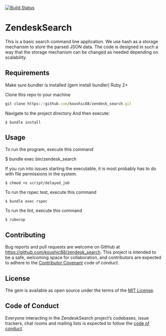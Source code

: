 [![Build Status](https://travis-ci.org/koushic88/zendesk_search.svg?branch=master)](https://travis-ci.org/koushic88/zendesk_search)

# ZendeskSearch
 
 This is a basic search command line application. We use hash as a storage mechanism to store the parsed JSON data. The code   is designed in such a way that the storage mechanism can be changed as needed depending on scalability. 

## Requirements
   Make sure bundler is installed (gem install bundler)
   Ruby 2+
   
Clone this repo to your machine

```ruby
git clone https://github.com/koushic88/zendesk_search.git
```

Navigate to the project directory And then execute:

    $ bundle install

## Usage

To run the program, execute this command

  $ bundle exec bin/zendesk_search

If you run into issues starting the executable, it is most probably has to do with file permissions in the system.

    $ chmod +x script/delayed_job

To run the rspec test, execute this command

    $ bundle exec rspec

To run the lint, execute this command

    $ rubocop

## Contributing

Bug reports and pull requests are welcome on GitHub at https://github.com/koushic88/zendesk_search. This project is intended to be a safe, welcoming space for collaboration, and contributors are expected to adhere to the [Contributor Covenant](http://contributor-covenant.org) code of conduct.

## License

The gem is available as open source under the terms of the [MIT License](https://opensource.org/licenses/MIT).

## Code of Conduct

Everyone interacting in the ZendeskSearch project’s codebases, issue trackers, chat rooms and mailing lists is expected to follow the [code of conduct](https://github.com/koushic88/zendesk_search/blob/master/CODE_OF_CONDUCT.md).
